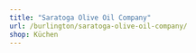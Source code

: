 ```yaml
---
title: "Saratoga Olive Oil Company"
url: /burlington/saratoga-olive-oil-company/
shop: Küchen
---
```

